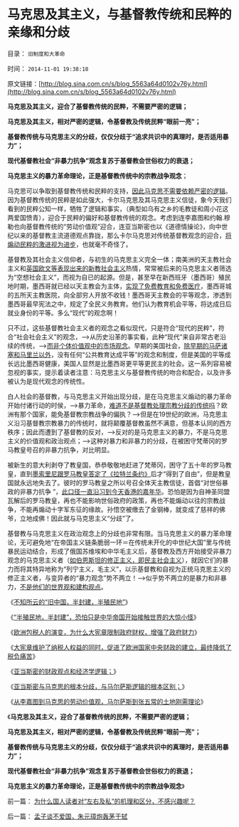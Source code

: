 # 马克思及其主义，与基督教传统和民粹的亲缘和分歧

目录： `旧制度和大革命` 

时间： `2014-11-01 19:38:18` 

原文链接：[http://blog.sina.com.cn/s/blog_5563a64d0102v76y.html](http://blog.sina.com.cn/s/blog_5563a64d0102v76y.html)

**马克思及其主义，迎合了基督教传统的民粹，不需要严密的逻辑；**

**马克思及其主义，相对严密的逻辑，令基督教及传统民粹“眼前一亮”；**

**基督教传统与马克思主义的分歧，仅仅分歧于“追求共识中的真理时，是否适用暴力”；**

**现代基督教社会“非暴力抗争”观念复苏于基督教会世俗权力的衰退；**

**马克思主义的暴力革命理论，正是基督教传统中的宗教战争观念**；

马克思可以争取到基督教传统和民粹的支持，[因此马克思不需要依赖严密的逻辑](../../../2013/5/25/卢梭和马克思，极权主义的启蒙大师，及基督教.md)。因为基督教传统的民粹是如此强大，卡尔马克思及其马克思主义信徒，象今天我们看到的民粹公知一样，牺牲了逻辑和事实，（典型如乌有之乡的毛教徒和周小花这两爱国愤青），迎合于民粹的偏好和基督教传统的观念。考虑到连李嘉图和约翰.穆勒也向基督教传统的“劳动价值观”迎合，连亚当斯密也以《道德情操论》，向中世纪以来的基督教主流道德观点靠拢，那么卡尔马克思对传统基督教观念的迎合，[将煽动民粹的激进视为进步](../../../2011/5/13/民主取决于默认权益归属权.md)，也就毫不奇怪了。

基督教及其社会主义信仰者，与初生的马克思主义完全一体；南美洲的天主教社会主义和[英国欧文等表现出来的新教社会主义](../../../2011/12/13/欧文空想社会主义的道德神话和商业秘密.md)热情，常常被后来的马克思主义者筛选为“空想社会主义”，而视为自已的起源。但是，甚至早在新西班牙（墨西哥）殖民地时期，墨西哥就已经以天主教会为主体，[实现了免费教育和免费医疗](../../../2014/7/17/why“公立医疗，免费医疗，生命无价”都是传统的反人类情结？.md)，墨西哥城的五所天主教医院，向全部穷人开放不收钱！墨西哥天主教会的平等观念，渗透到墨西哥最早宪法之中，规定了全民义务教育。他们认为教育机会平等，将达成日后就业身份的平等。多么“现代”的观念啊！

只不过，这些基督教社会主义者的观念之看似现代，只是符合“现代的民粹”，符合“社会社会主义”的观念，——>从历史沿革的事实看，此种“现代”来自非常古老沿续的传统，——>[而非个体价值观中的市场观念](../../../2011/1/3/教育是个人投资，为了就业和就业的收入.md)。早期的美国社会，[除早期的马萨诸塞和马里兰以外](../../../2011/9/27/美国户籍制度的义务教育；缺乏信仰selfish的美国精神.md)，没有任何“公共教育达成平等”的观念和制度，但是美国的平等成长远比墨西哥健康，美国人显然是比墨西哥更平等更民主的社会。这一系列容易被忽视的事实，提示着读者注意：马克思主义与基督教传统的吻合和配合，以及许多被认为是现代观念的传统性。

白人社会的基督教，与马克思主义开始出现分歧，是在马克思主义煽动的暴力革命开始付诸行动的时侯，——>暴力革命，[难道不是基督教处理宗教分歧的传统吗](../../../2013/11/22/彼此压服对方的“真理之争”最终导致宗教战争.md)？欧洲有那个国家，能免基督教宗教战争的偏执？——>但是在19世纪的欧洲，马克思主义沿习基督教宗教暴力的传统时，就将颠覆基督教虽然不满意，但基本认同的西方秩序；因此而遭到了基督教的反对，——>反对的是马克思主义的暴力，不是马克思主义的价值观和政治观点；——>这种对暴力和非暴力的分歧，在被困守梵蒂冈的罗马教皇号召的非暴力抗争，对比明显。

被新生的意大利剥夺了教皇国，恭恭敬敬地赶进了梵蒂冈，困守了五十年的罗马教皇，直到[墨索里尼跟罗马教皇答定了《拉特兰条约》](../../../2013/12/6/基督教法学的“属世权，属灵权”，“天赋”的“教会至上”.md)后才“得到了自由”，但是教皇国就永远地失去了。彼时的罗马教皇之所以号召全体天主教信徒，首倡“对世俗暴政的非暴力抗争
”，[此口径一直沿习到今天香港的嘉年华](../../../2014/10/28/一旦以爱国之类名义攀咬外部势力，内部冲突将升级至不可能和解.md)。恐怕是因为自神圣同盟瓦解后的罗马教皇，再也不能影响世俗政府的政策，再也不能煽动以往的宗教战争，不能再煽动十字军东征的缘故。孙悟空被缴去了金钢棒，就变成了慈祥的佛爷，立地成佛！因此就与马克思主义“分歧”了。

基督教与马克思主义在政治观念上的分歧也非常有限。当马克思主义的暴力革命理论，无可避免地“在帝国主义链条脆弱一环＝在传统未开化的中世纪大国”里与传统暴民运动结合，形成了俄国苏维埃和中华毛主义后，基督教及西方开始接受非暴力观念的马克思主义者（[如伯恩斯坦的修正主义，即民主社会主义](../../../2012/5/6/有极左的国家，没有极左的领导人；.md)），就因它们的暴力而将其特异地称为“列宁主义，毛主义”，以示基督教和自视为正统马克思主义的修正主义者，与变异者的“暴力观念”势不两立！——>似乎势不两立的是暴力和非暴力，[不是他们的世界观和建构观点](../../../2014/6/24/基督教反对人权，反对社区主义；.md)。

《[不知所云的“旧中国，半封建，半殖民地”](../../../2014/10/17/不知所云的“旧中国，半封建，半殖民地”.md)》

《[“半殖民地，半封建”，恐怕只是中华帝国开始接触世界的大惊小怪](../../../2014/10/20/清末民初，根本无所谓“危难”.md)》

《[欧洲包税人的演变，为什么大宪章限制政府财权，增强了政府财力](../../../2014/10/25/为什么大宪章限制政府财权，反而增强了政府财力和综合国力？.md)》

《[大宪章维护了纳税人权益的同时，促进了欧洲国家中央财政的建立，最终降低了税负痛苦](../../../2014/10/27/大宪章对于加强国家财政和降低税负痛苦的双重作用.md)》

《[亚当斯密的财政观点和经济学逻辑；](../../../2014/10/28/亚当斯密的财政观点和经济学逻辑.md)》

《[亚当斯密与马克思的根本分歧，与马尔萨斯逻辑的根本区别；](../../../2014/10/30/亚当斯密与马克思的根本分歧，与马尔萨斯逻辑的根本区别.md)》

《[从李嘉图到马克思的劳动价值观，马尔萨斯到张五常的土地刚需理论](../../../2014/10/31/从李嘉图到马克思的劳动价值观，马尔萨斯到张五常的土地刚需理论.md)》

《**马克思及其主义，迎合了基督教传统的民粹，不需要严密的逻辑；**

**马克思及其主义，相对严密的逻辑，令基督教及传统民粹“眼前一亮”；**

**基督教传统与马克思主义的分歧，仅仅分歧于“追求共识中的真理时，是否适用暴力”；**

**现代基督教社会“非暴力抗争”观念复苏于基督教会世俗权力的衰退；**

**马克思主义的暴力革命理论，正是基督教传统中的宗教战争观念**》

前一篇： [为什么国人读者对“左右及私”的机理和区分，不感兴趣呢？](../../../2014/11/2/为什么国人读者对“左右及私”的机理和区分，不感兴趣呢？.md)

后一篇： [孟子谈不爱国，朱元璋炮轰茅于轼](../../../2014/10/29/孟子谈不爱国，朱元璋炮轰茅于轼.md)

